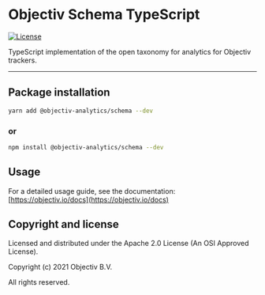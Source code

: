 # Objectiv Schema TypeScript

[![License][license-badge]][license-url]

TypeScript implementation of the open taxonomy for analytics for Objectiv trackers.

---

## Package installation

```sh
yarn add @objectiv-analytics/schema --dev
```

### or

```sh
npm install @objectiv-analytics/schema --dev
```

## Usage

For a detailed usage guide, see the documentation: [https://objectiv.io/docs](https://objectiv.io/docs)

## Copyright and license
Licensed and distributed under the Apache 2.0 License (An OSI Approved License).

Copyright (c) 2021 Objectiv B.V.

All rights reserved.

[license-badge]: https://img.shields.io/badge/license-Apache-2.0-blue.svg
[license-url]: https://www.apache.org/licenses/LICENSE-2.0

